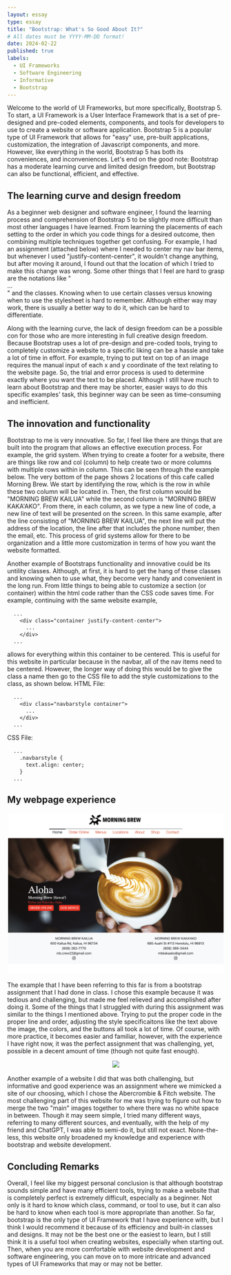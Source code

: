 ```yaml
---
layout: essay
type: essay
title: "Bootstrap: What's So Good About It?"
# All dates must be YYYY-MM-DD format!
date: 2024-02-22
published: true
labels:
  - UI Frameworks
  - Software Engineering
  - Informative
  - Bootstrap
---
```


Welcome to the world of UI Frameworks, but more specifically, Bootstrap 5. To start, a UI Framework is a User Interface Framework that is a set of pre-designed and pre-coded elements, components, and tools for developers to use to create a website or software application. Bootstrap 5 is a popular type of UI Framework that allows for "easy" use, pre-built applications, customization, the integration of Javascript components, and more. However, like everything in the world, Bootstrap 5 has both its conveniences, and inconveniences. Let's end on the good note: Bootstrap has a moderate learning curve and limited design freedom, but Bootstrap can also be functional, efficient, and effective.

<h2> The learning curve and design freedom </h2> 
As a beginner web designer and software engineer, I found the learning process and comprehension of Bootstrap 5 to be slightly more difficult than most other languages I have learned. From learning the placements of each setting to the order in which you code things for a desired outcome, then combining multiple techniques together get confusing. For example, I had an assignment (attached below) where I needed to center my nav bar items, but whenever I used "justify-content-center", it wouldn't change anything, but after moving it around, I found out that the location of which I tried to make this change was wrong. Some other things that I feel are hard to grasp are the notations like "<div>...</div>" and the classes. Knowing when to use certain classes versus knowing when to use the stylesheet is hard to remember. Although either way may work, there is usually a better way to do it, which can be hard to differentiate.

Along with the learning curve, the lack of design freedom can be a possible con for those who are more interesting in full creative design freedom. Because Bootstrap uses a lot of pre-design and pre-coded tools, trying to completely customize a website to a specific liking can be a hassle and take a lot of time in effort. For example, trying to put text on top of an image requires the manual input of each x and y coordinate of the text relating to the website page. So, the trial and error process is used to determine exactly where you want the text to be placed. Although I still have much to learn about Bootstrap and there may be shorter, easier ways to do this specific examples' task, this beginner way can be seen as time-consuming and inefficient.

<h2> The innovation and functionality </h2> 
Bootstrap to me is very innovative. So far, I feel like there are things that are built into the program that allows an effective execution process. For example, the grid system. When trying to create a footer for a website, there are things like row and col (column) to help create two or more columns with multiple rows within in column. This can be seen through the example below. The very bottom of the page shows 2 locations of this cafe called Morning Brew. We start by identifying the row, which is the row in while these two column will be located in. Then, the first column would be "MORNING BREW KAILUA" while the second column is "MORNING BREW KAKA'AKO". From there, in each column, as we type a new line of code, a new line of text will be presented on the screen. In this same example, after the line consisting of "MORNING BREW KAILUA", the next line will put the address of the location, the line after that includes the phone number, then the email, etc. This process of grid systems allow for there to be organization and a little more customization in terms of how you want the website formatted.

Another example of Bootstraps functionality and innovative could be its untility classes. Although, at first, it is hard to get the hang of these classes and knowing when to use what, they become very handy and convenient in the long run. From little things to being able to customize a section (or container) within the html code rather than the CSS code saves time.
For example, continuing with the same website example,
```
  ...
    <div class="container justify-content-center">
      ...
    </div>
  ...
```
allows for everything within this container to be centered. This is useful for this website in particular because in the navbar, all of the nav items need to be centered. However, the longer way of doing this would be to give the class a name then go to the CSS file to add the style customizations to the class, as shown below.
HTML File:
```
  ...
    <div class="navbarstyle container">
      ...
    </div>
  ...
```
CSS File:
```
  ...
    .navbarstyle {
      text.align: center;
    }
  ...
```

<h2> My webpage experience </h2> 

<p align="center">
  <img width="500px" class="rounded float-center pe-4" src="../img/UIFrameworks-Bootstrap/MorningBrewWebsite.png">
</p>

The example that I have been referring to this far is from a bootstrap assignment that I had done in class. I chose this example because it was tedious and challenging, but made me feel relieved and accomplished after doing it. Some of the things that I struggled with during this assignment was similar to the things I mentioned above. Trying to put the proper code in the proper line and order, adjusting the style specificaitons like the text above the image, the colors, and the buttons all took a lot of time. Of course, with more practice, it becomes easier and familiar, however, with the experience I have right now, it was the perfect assignment that was challenging, yet, possible in a decent amount of time (though not quite fast enough).

<p align="center">
  <img width="500px" class="rounded float-center pe-4" src="../img/UIFrameworks-Bootstrap/ANFWebsite.png">
  
</p>

Another example of a website I did that was both challenging, but informative and good experience was an assignment where we mimicked a site of our choosing, which I chose the Abercrombie & Fitch website. The most challenging part of this website for me was trying to figure out how to merge the two "main" images together to where there was no white space in between. Though it may seem simple, I tried many different ways, referring to many different sources, and eventually, with the help of my friend and ChatGPT, I was able to semi-do it, but still not exact. None-the-less, this website only broadened my knowledge and experience with bootstrap and website development.

<h2> Concluding Remarks </h2>
Overall, I feel like my biggest personal conclusion is that although bootstrap sounds simple and have many efficient tools, trying to make a website that is completely perfect is extremely difficult, especially as a beginner. Not only is it hard to know which class, command, or tool to use, but it can also be hard to know when each tool is more appropriate than another. So far, bootstrap is the only type of UI Framework that I have experience with, but I think I would recommend it because of its efficiency and built-in classes and designs. It may not be the best one or the easiest to learn, but I still think it is a useful tool when creating websites, especially when starting out. Then, when you are more comfortable with website development and software engineering, you can move on to more intricate and advanced types of UI Frameworks that may or may not be better.
